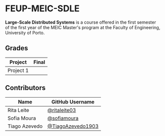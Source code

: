 # FEUP-MEIC-SDLE

**Large-Scale Distributed Systems** is a course offered in the first semester of the first year of the MEIC Master's program at the Faculty of Engineering, University of Porto.

## Grades

| Project   | Final |
| --------- | ----- |
| Project 1 |       |

## Contributors

| Name          | GitHub Username                                          |
| ------------- | -------------------------------------------------------- |
| Rita Leite    | [@ritaleite03](https://github.com/ritaleite03)           |
| Sofia Moura   | [@sofiamoura](https://github.com/sofiamoura)              |
| Tiago Azevedo | [@TiagoAzevedo1903](https://github.com/TiagoAzevedo1903) |
